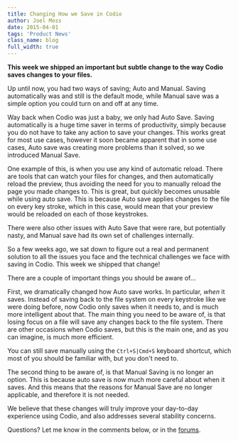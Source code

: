 ```yaml
---
title: Changing How we Save in Codio
author: Joel Moss
date: 2015-04-01
tags: 'Product News'
class_name: blog
full_width: true
---
```


**This week we shipped an important but subtle change to the way Codio saves changes to your files.**

Up until now, you had two ways of saving; Auto and Manual. Saving automatically was and still is the default mode, while Manual save was a simple option you could turn on and off at any time.

Way back when Codio was just a baby, we only had Auto Save. Saving automatically is a huge time saver in terms of productivity, simply because you do not have to take any action to save your changes. This works great for most use cases, however it soon became apparent that in some use cases, Auto save was creating more problems than it solved, so we introduced Manual Save.

One example of this, is when you use any kind of automatic reload. There are tools that can watch your files for changes, and then automatically reload the preview, thus avoiding the need for you to manually reload the page you made changes to. This is great, but quickly becomes unusable while using auto save. This is because Auto save applies changes to the file on every key stroke, which in this case, would mean that your preview would be reloaded on each of those keystrokes.

There were also other issues with Auto Save that were rare, but potentially nasty, and Manual save had its own set of challenges internally.

So a few weeks ago, we sat down to figure out a real and permanent solution to all the issues you face and the technical challenges we face with saving in Codio. This week we shipped that change!

There are a couple of important things you should be aware of...

First, we dramatically changed how Auto save works. In particular, *when* it saves. Instead of saving back to the file system on every keystroke like we were doing before, now Codio only saves when it needs to, and is much more intelligent about that. The main thing you need to be aware of, is that losing focus on a file will save any changes back to the file system. There are other occasions when Codio saves, but this is the main one, and as you can imagine, is much more efficient.

You can still save manually using the `Ctrl+S|Cmd+S` keyboard shortcut, which most of you should be familiar with, but you don't need to.

The second thing to be aware of, is that Manual Saving is no longer an option. This is because auto save is now much more careful about when it saves. And this means that the reasons for Manual Save are no longer applicable, and therefore it is not needed.

We believe that these changes will truly improve your day-to-day experience using Codio, and also addresses several stability concerns.

Questions? Let me know in the comments below, or in the [forums](http://forum.codio.com).